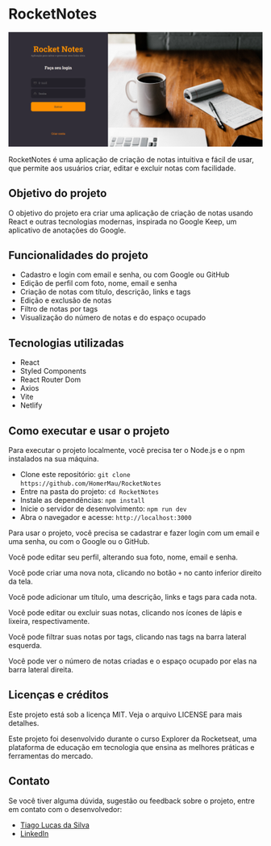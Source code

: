 # RocketNotes

![Imagem de demonstração do site](.github/preview.png)

RocketNotes é uma aplicação de criação de notas intuitiva e fácil de usar, que permite aos usuários criar, editar e excluir notas com facilidade.

## Objetivo do projeto

O objetivo do projeto era criar uma aplicação de criação de notas usando React e outras tecnologias modernas, inspirada no Google Keep, um aplicativo de anotações do Google.

## Funcionalidades do projeto

- Cadastro e login com email e senha, ou com Google ou GitHub
- Edição de perfil com foto, nome, email e senha
- Criação de notas com título, descrição, links e tags
- Edição e exclusão de notas
- Filtro de notas por tags
- Visualização do número de notas e do espaço ocupado

## Tecnologias utilizadas

- React
- Styled Components
- React Router Dom
- Axios
- Vite
- Netlify

## Como executar e usar o projeto

Para executar o projeto localmente, você precisa ter o Node.js e o npm instalados na sua máquina.

- Clone este repositório: `git clone https://github.com/HomerMau/RocketNotes`
- Entre na pasta do projeto: `cd RocketNotes`
- Instale as dependências: `npm install`
- Inicie o servidor de desenvolvimento: `npm run dev`
- Abra o navegador e acesse: `http://localhost:3000`

Para usar o projeto, você precisa se cadastrar e fazer login com um email e uma senha, ou com o Google ou o GitHub.

Você pode editar seu perfil, alterando sua foto, nome, email e senha.

Você pode criar uma nova nota, clicando no botão `+` no canto inferior direito da tela.

Você pode adicionar um título, uma descrição, links e tags para cada nota.

Você pode editar ou excluir suas notas, clicando nos ícones de lápis e lixeira, respectivamente.

Você pode filtrar suas notas por tags, clicando nas tags na barra lateral esquerda.

Você pode ver o número de notas criadas e o espaço ocupado por elas na barra lateral direita.

## Licenças e créditos

Este projeto está sob a licença MIT. Veja o arquivo LICENSE para mais detalhes.

Este projeto foi desenvolvido durante o curso Explorer da Rocketseat, uma plataforma de educação em tecnologia que ensina as melhores práticas e ferramentas do mercado.

## Contato

Se você tiver alguma dúvida, sugestão ou feedback sobre o projeto, entre em contato com o desenvolvedor:

- [Tiago Lucas da Silva](https://github.com/HomerMau)
- [LinkedIn](https://www.linkedin.com/in/tiagolucasdasilva/)
